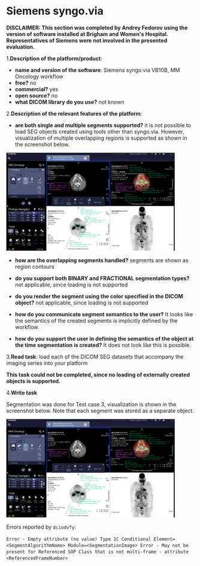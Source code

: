 # Siemens syngo.via

**DISCLAIMER: This section was completed by Andrey Fedorov using the version of software installed at Brigham and Women's Hospital. Representatives of Siemens were not involved in the presented evaluation.**

1.**Description of the platform/product**:
 * **name and version of the software**: Siemens syngo.via VB10B, MM Oncology workflow
 * **free?** no
 * **commercial?** yes
 * **open source?** no 
 * **what DICOM library do you use?** not known

2.**Description of the relevant features of the platform**: 
 * **are both single and multiple segments supported?** it is not possible to load SEG objects created using tools other than syngo.via. However, visualization of multiple overlapping regions is supported as shown in the screenshot below.

<img src="./syngo/syngo-hnc139.png" width=450>

 * **how are the overlapping segments handled?** segments are shown as region contours

 * **do you support both BINARY and FRACTIONAL segmentation types?** not applicable, since loading is not supported
 * **do you render the segment using the color specified in the DICOM object?** not applicable, since loading is not supported
 * **how do you communicate segment semantics to the user?** It looks like the semantics of the created segments is implicitly defined by the workflow.
 * **how do you support the user in defining the semantics of the object at the time segmentation is created?** It does not look like this is possible.

3.**Read task**: load each of the DICOM SEG datasets that accompany the imaging series into your platform

**This task could not be completed, since no loading of externally created objects is supported.**


4.**Write task**

Segmentation was done for Test case 3, visualization is shown in the screenshot below. Note that each segment was stored as a separate object.

<img src="./syngo/syngo-hnc139.png" width=450>

Errors reported by `dciodvfy`:

`Error - Empty attribute (no value) Type 1C Conditional Element=<SegmentAlgorithmName> Module=<SegmentationImage>
Error - May not be present for Referenced SOP Class that is not multi-frame - attribute <ReferencedFrameNumber>`


